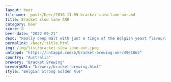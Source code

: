 ```yaml
---
layout: beer
filename: _posts/beer/2016-11-09-bracket-slow-lane-anr.md
title: Bracket slow lane ANR
category: beer
score: 8
beer-date: "2022-09-21"
desc: "Really deep malt with just a tinge of the Belgian yeast flavours. Gets smoother and tastier as it warms up. There’s not really any big flavors just a subtle drink that suits well to a cold day and a slow drink"
permalink: /beer/:title.html
img: /img/list/bracket-slow-lane-anr.jpeg
untappd: "https://untappd.com/b/bracket-brewing-anr/4961862"
country: "Australia"
brewery: "Bracket Brewing"
breweryURL: "brewery/bracket-brewing.html"
style: "Belgian Strong Golden Ale"
---
```

